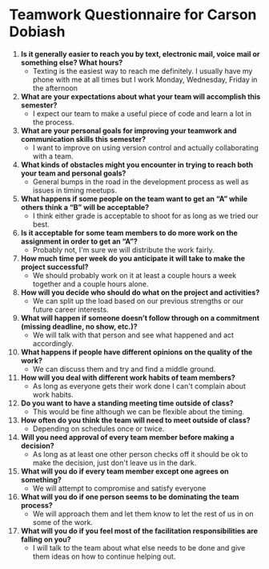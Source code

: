 # Teamwork Questionnaire for Carson Dobiash

 1. __Is it generally easier to reach you by text, electronic mail, voice mail or something else?  What hours?__ 
    * Texting is the easiest way to reach me definitely. I usually have my phone with me at all times but I work Monday, Wednesday, Friday in the afternoon
 1. __What are your expectations about what your team will accomplish this semester?__ 
    * I expect our team to make a useful piece of code and learn a lot in the process.
 1. __What are your personal goals for improving your teamwork and communication skills this semester?__ 
    * I want to improve on using version control and actually collaborating with a team.
 1. __What kinds of obstacles might you encounter in trying to reach both your team and personal goals?__ 
    * General bumps in the road in the development process as well as issues in timing meetups.
 1. __What happens if some people on the team want to get an “A” while others think a “B” will be acceptable?__ 
    * I think either grade is acceptable to shoot for as long as we tried our best.
 1. __Is it acceptable for some team members to do more work on the assignment in order to get an “A”?__ 
    * Probably not, I'm sure we will distribute the work fairly.
 1. __How much time per week do you anticipate it will take to make the project successful?__ 
    * We should probably work on it at least a couple hours a week together and a couple hours alone.
 1. __How will you decide who should do what on the project and activities?__ 
    * We can split up the load based on our previous strengths or our future career interests.
 1. __What will happen if someone doesn’t follow through on a commitment (missing deadline, no show, etc.)?__ 
    * We will talk with that person and see what happened and act accordingly.
 1. __What happens if people have different opinions on the quality of the work?__ 
    * We can discuss them and try and find a middle ground.
 1. __How will you deal with different work habits of team members?__ 
    * As long as everyone gets their work done I can't complain about work habits.
 1. __Do you want to have a standing meeting time outside of class?__ 
    * This would be fine although we can be flexible about the timing.
 1. __How often do you think the team will need to meet outside of class?__ 
    * Depending on schedules once or twice.
 1. __Will you need approval of every team member before making a decision?__ 
    * As long as at least one other person checks off it should be ok to make the decision, just don't leave us in the dark.
 1. __What will you do if every team member except one agrees on something?__ 
    * We will attempt to compromise and satisfy everyone
 1. __What will you do if one person seems to be dominating the team process?__ 
    * We will approach them and let them know to let the rest of us in on some of the work.
 1. __What will you do if you feel most of the facilitation responsibilities are falling on you?__ 
    * I will talk to the team about what else needs to be done and give them ideas on how to continue helping out.
